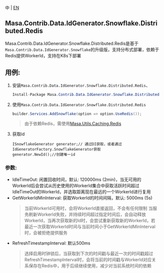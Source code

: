 中 | [EN](README.md)

## Masa.Contrib.Data.IdGenerator.Snowflake.Distributed.Redis

Masa.Contrib.Data.IdGenerator.Snowflake.Distributed.Redis是基于`Masa.Contrib.Data.IdGenerator.Snowflake`的升级版，支持分布式部署，依赖于Redis提供WorkerId，支持在K8s下部署

## 用例:

1. 安装`Masa.Contrib.Data.IdGenerator.Snowflake.Distributed.Redis`、

    ```c#
    Install-Package Masa.Contrib.Data.IdGenerator.Snowflake.Distributed.Redis
    ```

2. 使用`Masa.Contrib.Data.IdGenerator.Snowflake.Distributed.Redis`

    ``` C#
    builder.Services.AddSnowflake(option => option.UseRedis());
    ```

    > 由于依赖Redis，需使用[Masa.Utils.Caching.Redis](https://github.com/masastack/MASA.Utils/tree/main/src/Caching/Masa.Utils.Caching.Redis)

3. 获取id

    ```
    ISnowflakeGenerator generator;// 通过DI获取，或者通过IdGeneratorFactory.SnowflakeGenerator获取
    generator.NewId();//创建唯一id
    ```

### 参数:

* IdleTimeOut: 闲置回收时间，默认: 120000ms (2min)，当无可用的WorkerId后会尝试从历史使用的WorkerId集合中获取活跃时间超过IdleTimeOut的WorkerId，并选取距离现在最远的一个WorkerId进行复用
* GetWorkerIdMinInterval: 获取WorkerId的时间间隔，默认: 5000ms (5s)
  > 当前WorkerId可用时，会将WorkerId直接返回，不会有任何限制
  > 当服务刷新WorkerId失败，并持续时间超过指定时间后，会自动释放WorkerId，当再次获取新的Id时，会尝试重新获取新的WorkerId，若最近一次获取WorkerId时间与当前时间小于GetWorkerIdMinInterval时，会被拒绝提供服务
* RefreshTimestampInterval: 默认500ms
  > 选择启用时钟锁后，当获取到下次的时间戳与最近一次的时间戳超过RefreshTimestampInterval时，会将当前的时间戳与WorkerId对应关系保存在Redis中，用于后续继续使用，减少对当前系统时间的依赖